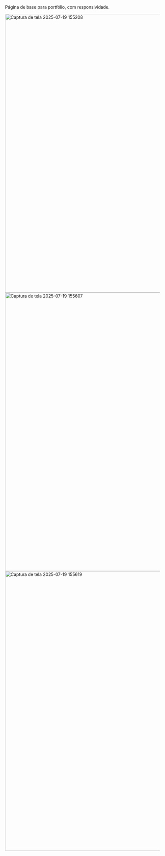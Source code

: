 Página de base para portfólio, com responsividade.

<img width="1904" height="906" alt="Captura de tela 2025-07-19 155208" src="https://github.com/user-attachments/assets/5823c337-1891-4faf-af69-6272e25b188e" />
<img width="1901" height="905" alt="Captura de tela 2025-07-19 155607" src="https://github.com/user-attachments/assets/2af6d701-f6df-49a6-89aa-bb12f1c57bf6" />
<img width="1903" height="909" alt="Captura de tela 2025-07-19 155619" src="https://github.com/user-attachments/assets/4c8563dd-a5f9-466e-82f6-bc15962fe99f" />


